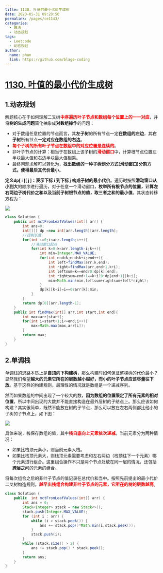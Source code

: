 ```yaml
---
title: 1130. 叶值的最小代价生成树
date: 2023-05-31 09:20:56
permalink: /pages/ce1143/
categories:
  - 算法
  - 动态规划
tags:
  - Leetcode
  - 动态规划
author: 
  name: phan
  link: https://github.com/blage-coding
---
```

# [1130. 叶值的最小代价生成树](https://leetcode.cn/problems/minimum-cost-tree-from-leaf-values/)

## 1.动态规划

解题核心在于如何理解二叉树<font color="red">**中序遍历叶子节点和数组每个位置上的一一对应**</font>，并将**树的生成问题**简化抽象成**对数组操作**的问题：

- 对于数组任意位置的节点而言，其**左子树**的所有节点一定**在数组的左边**，其**右子树**所有节点**一定对应在数组的右边**。
- <font color="red">**每个子树的所有叶子节点在数组中的对应位置是连续的**</font>。
- 非叶子节点的计算：相当于在数组上该子树的<font color="red">**滑动窗口**</font>中，计算根节点位置左半块最大值和右边半块最大值相乘。
- 最终问题求解可以转化为，**找出数组的一种子树划分方式(滑动窗口)分割方式，使得最后其代价最小**。

**定义dp\[ i \]\[ j \]：表示下标 i 到下标 j 构成子树的最小代价**。遍历时按照**滑动窗口从小到大**的顺序进行遍历，对于任意一个滑动窗口，**枚举所有根节点的位置，计算左右两边子树代价之和以及当前子树根节点的值，取三者之和的最小值**。其状态转移方程为：

![](https://jsd.cdn.zzko.cn/gh/blage-coding/picx-images-hosting@master/20230531/image.1axut5w4onsw.webp)

```java
class Solution {
    public int mctFromLeafValues(int[] arr) {
        int ans=0;
        int[][] dp =new int[arr.length][arr.length];
        //控制长度
        for(int i=0;i<arr.length;i++){
            //滑动窗口起点
            for(int k=0;k<arr.length-i;k++){
                int min=Integer.MAX_VALUE;
                for(int end=k;end<k+i;end++){
                    int left=findMax(arr,k,end);
                    int right=findMax(arr,end+1,k+i);
                    int leftsum=k==end?0:dp[k][end];
                    int rightsum=end+1==k+i?0:dp[end+1][k+i];
                    min=Math.min(min,leftsum+rightsum+left*right);
                }
                dp[k][k+i]=i==0?arr[k]:min;
            }
        }
        return dp[0][arr.length-1];
    }
    public int findMax(int[] arr,int start,int end){
        int max=arr[start];
        for(int i=start+1;i<=end;i++){
            max=Math.max(max,arr[i]);
        }
        return max;
    }
}
```

## 2.单调栈

单调栈的思路本质上是**自顶向下构建树**，那么构建时如何保证整棵树的代价最小？显然我们希望**越大的元素它所在的层数越小越好，而小的叶子节点应该尽量往下放**。基于这样的构建规则，最理性的情况就是数组是一个递减序列。

然而如果数组的中间出现了一个较大的数，**因为数组的位置限定了所有元素的相对位置**，所以中间出现的大数并不能直接构造在最外层树的子结点上。那么应该如何构建？其实很简单，既然不能放在树的子节点，那么可以放在左右两侧都比他小的子树的子节点上，如下图：

![](https://jsd.cdn.zzko.cn/gh/blage-coding/picx-images-hosting@master/20230531/image.2a1cgc37ibi8.webp)

具体来说，栈保存数组的值，其中<font color="red">**栈自底向上元素依次递减**</font>。当前元素分为两种情况：

- 如果比栈顶元素小，则当前元素入栈。
- 如果比栈顶元素大，则栈顶元素需要考虑和左右两边（栈顶往下一个元素）哪个元素进行组合。这里组合操作不只是两个节点处放在同一层的情况，还包括**跨层之间**的元素的组合。

将每次组合之后的非叶子节点的值记录在总代价和当中。按照先前提出的最小代价二叉树构造规则，<font color="red">**越早出栈组合构建非叶子节点的元素，它所在的树的层数越高**</font>。

```java
class Solution {
    public  int mctFromLeafValues(int[] arr) {
        int ans = 0;
        Stack<Integer> stack = new Stack<>();
        stack.push(Integer.MAX_VALUE);
        for (int i : arr) {
            while (i > stack.peek()) {
                ans += stack.pop()*Math.min(i,stack.peek());
            }
            stack.push(i);
        }
        while (stack.size() > 2) {
            ans += stack.pop() * stack.peek();
        }
        return ans;
    }
}
```

